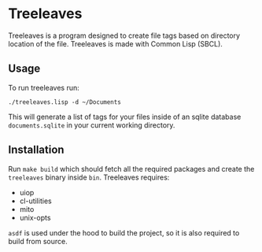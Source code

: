 # Treeleaves

Treeleaves is a program designed to create file tags based on directory location
of the file. Treeleaves is made with Common Lisp (SBCL).

## Usage

To run treeleaves run:
```
./treeleaves.lisp -d ~/Documents
```

This will generate a list of tags for your files
inside of an sqlite database `documents.sqlite`
in your current working directory.

## Installation

Run `make build` which should fetch all the required packages
and create the `treeleaves` binary inside `bin`. Treeleaves requires:

- uiop
- cl-utilities
- mito
- unix-opts

`asdf` is used under the hood to build the project, so it is also required to build
from source.
